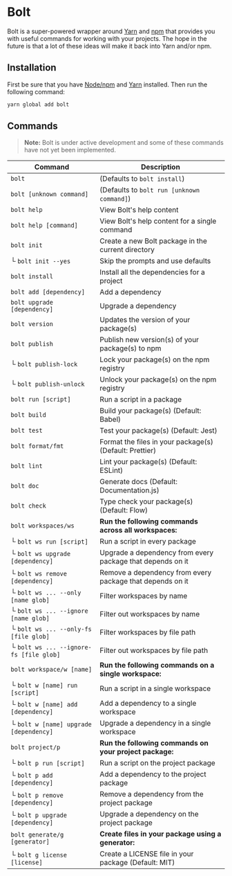 # Bolt

Bolt is a super-powered wrapper around [Yarn](https://yarnpkg.com/) and
[npm](https://www.npmjs.com/) that provides you with useful commands for
working with your projects. The hope in the future is that a lot of these ideas
will make it back into Yarn and/or npm.

## Installation

First be sure that you have [Node/npm](https://nodejs.org/) and
[Yarn](https://yarnpkg.com/docs/install/) installed. Then run the following
command:

```sh
yarn global add bolt
```

## Commands

> **Note:** Bolt is under active development and some of these commands have
> not yet been implemented.

| Command                                  | Description                                                |
| ---------------------------------------- | ---------------------------------------------------------- |
| `bolt`                                  | (Defaults to `bolt install`)                               |
| `bolt [unknown command]`                | (Defaults to `bolt run [unknown command]`)                 |
| `bolt help`                             | View Bolt's help content                                   |
| `bolt help [command]`                   | View Bolt's help content for a single command              |
| `bolt init`                             | Create a new Bolt package in the current directory         |
| └ `bolt init --yes`                     | Skip the prompts and use defaults                          |
| `bolt install`                          | Install all the dependencies for a project                 |
| `bolt add [dependency]`                 | Add a dependency                                           |
| `bolt upgrade [dependency]`             | Upgrade a dependency                                       |
| `bolt version`                          | Updates the version of your package(s)                     |
| `bolt publish`                          | Publish new version(s) of your package(s) to npm           |
| └ `bolt publish-lock`                   | Lock your package(s) on the npm registry                   |
| └ `bolt publish-unlock`                 | Unlock your package(s) on the npm registry                 |
| `bolt run [script]`                     | Run a script in a package                                  |
| `bolt build`                            | Build your package(s) (Default: Babel)                     |
| `bolt test`                             | Test your package(s) (Default: Jest)                       |
| `bolt format/fmt`                       | Format the files in your package(s) (Default: Prettier)    |
| `bolt lint`                             | Lint your package(s) (Default: ESLint)                     |
| `bolt doc`                              | Generate docs (Default: Documentation.js)                  |
| `bolt check`                            | Type check your package(s) (Default: Flow)                 |
| `bolt workspaces/ws`                    | **Run the following commands across all workspaces:**      |
| └ `bolt ws run [script]`                | Run a script in every package                              |
| └ `bolt ws upgrade [dependency]`        | Upgrade a dependency from every package that depends on it |
| └ `bolt ws remove [dependency]`         | Remove a dependency from every package that depends on it  |
| └ `bolt ws ... --only [name glob]`      | Filter workspaces by name                                  |
| └ `bolt ws ... --ignore [name glob]`    | Filter out workspaces by name                              |
| └ `bolt ws ... --only-fs [file glob]`   | Filter workspaces by file path                             |
| └ `bolt ws ... --ignore-fs [file glob]` | Filter out workspaces by file path                         |
| `bolt workspace/w [name]`               | **Run the following commands on a single workspace:**      |
| └ `bolt w [name] run [script]`          | Run a script in a single workspace                         |
| └ `bolt w [name] add [dependency]`      | Add a dependency to a single workspace                     |
| └ `bolt w [name] upgrade [dependency]`  | Upgrade a dependency in a single workspace                 |
| `bolt project/p`                        | **Run the following commands on your project package:**    |
| └ `bolt p run [script]`                 | Run a script on the project package                        |
| └ `bolt p add [dependency]`             | Add a dependency to the project package                    |
| └ `bolt p remove [dependency]`          | Remove a dependency from the project package               |
| └ `bolt p upgrade [dependency]`         | Upgrade a dependency on the project package                |
| `bolt generate/g [generator]`           | **Create files in your package using a generator:**        |
| └ `bolt g license [license]`            | Create a LICENSE file in your package (Default: MIT)       |
